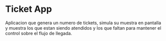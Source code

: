 # Ticket App 
Aplicacion que genera un numero de tickets, simula su muestra en pantalla y muestra los que estan siendo atendidos y los que faltan para mantener el control sobre el flujo de llegada.